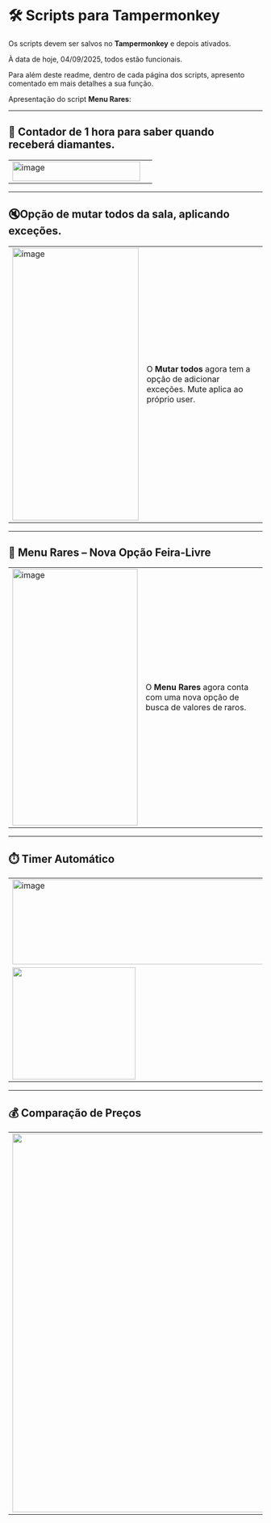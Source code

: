# 🛠️ Scripts para Tampermonkey

Os scripts devem ser salvos no **Tampermonkey** e depois ativados. 

À data de hoje, 04/09/2025, todos estão funcionais.

Para além deste readme, dentro de cada página dos scripts, apresento comentado em mais detalhes a sua função. 

Apresentação do script **Menu Rares**:

---
## 💎 Contador de 1 hora para saber quando receberá diamantes.
| | |
|---|---|
| <img width="253" height="39" alt="image" src="https://github.com/user-attachments/assets/c7cf8cff-c380-424e-82cd-0293c7956321" /> | 

---
## 🔇Opção de mutar todos da sala, aplicando exceções.
| | |
|---|---|
| <img width="250" height="540" alt="image" src="https://github.com/user-attachments/assets/9969f441-52d8-453e-94a8-d1bb087f966c" /> | O **Mutar todos** agora tem a opção de adicionar exceções. Mute aplica ao próprio user. |

---

## 📌 Menu Rares – Nova Opção Feira-Livre
| | |
|---|---|
| <img width="248" height="508" alt="image" src="https://github.com/user-attachments/assets/d8ba7eaa-573e-4564-b359-4c4c29a2740a" /> | O **Menu Rares** agora conta com uma nova opção de busca de valores de raros. |

---

## ⏱️ Timer Automático
| | |
|---|---|
| <img width="586" height="168" alt="image" src="https://github.com/user-attachments/assets/195c5e44-ba9f-4cad-9774-b799e0cd83b1" /> | Ao iniciar, é ativado um **timer**. E o carregamento pode ser acompanhado na consola |
| <img width="244" height="222" src="https://github.com/user-attachments/assets/bb8b9210-b68a-48df-a71d-00662385af01" /> | Após a ativação, surge também um campo para procurar o valor de raros. |

---

## 💰 Comparação de Preços
| | |
|---|---|
| <img width="750" src="https://github.com/user-attachments/assets/53ba2ef3-92d3-4f65-b16e-39234f20802e" /> | A *feira-livre* agora apresenta uma **comparação de preço de venda / valor**, com visualização intuitiva.<br><br>⬆️ **Vermelho** → preço de venda acima do valor do raro.<br>⬇️ **Verde** → preço de venda abaixo do valor do raro.<br>➡️ **Cinza** → preço de venda igual ao valor do raro. |
